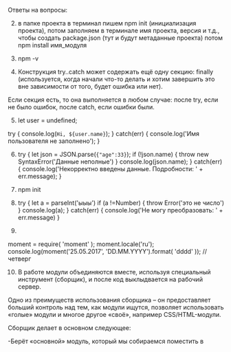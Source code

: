 Ответы на вопросы:

2. в папке проекта в терминал пишем npm init (инициализация проекта), потом заполняем в терминале имя проекта, версия и т.д., чтобы создать package.json (тут и будут метаданные проекта)
потом npm install имя_модуля

3. npm -v

4. Конструкция try..catch может содержать ещё одну секцию: finally (используется, когда начали что-то делать и хотим завершить это вне зависимости от того, будет ошибка или нет).

Если секция есть, то она выполняется в любом случае:
после try, если не было ошибок,
после catch, если ошибки были.

5. let user = undefined;

try {
    console.log(`Hi, ${user.name}`);
}
catch(err) {
    console.log('Имя пользователя не заполнено');
}

6. try {
    let json = JSON.parse(`{"age":33}`);
    if (!json.name) {
        throw new SyntaxError('Данные неполные')
    }
    console.log(json.name);
}
catch(err) {
    console.log('Некорректно введены данные. Подробности: ' + err.message);
}

7. npm init

8. try {
    let a = parseInt('ыыы')
    if (a !=Number) {
        throw Error('это не число')
    }
    console.log(a);
}
catch(err) {
    console.log('Не могу преобразовать: ' + err.message)
}

9.
moment = require( 'moment' );
moment.locale('ru');
console.log(moment('25.05.2017', 'DD.MM.YYYY').format( 'dddd' ));
// четверг

10. В работе модули объединяются вместе, используя специальный инструмент (сборщик), и после код выклыдвается на рабочий сервер.

Одно из преимуществ использования сборщика – он предоставляет больший контроль над тем, как модули ищутся, позволяет использовать «голые» модули и многое другое «своё», например CSS/HTML-модули.

Сборщик делает в основном следующее:

-Берёт «основной» модуль, который мы собираемся поместить в <script type="module"> в HTML.
-Анализирует зависимости (импорты, импорты импортов и так далее)
-Собирает один файл со всеми модулями, перезаписывает встроенный import функцией импорта от сборщика, чтобы всё работало. 

Он анализирует модули приложения, создает граф зависимостей, затем собирает модули в правильном порядке в один или более бандл (bundle), на который может ссылаться файл «index.html»

Основной задачей вебпака является анализ модулей, их опциональное преобразование и интеллектуальное объединение в один или более бандл


загрузчик позволяет объединять клиентские файлы и модули JavaScript и загружать их как один файл в браузер пользователя. 


Сборщик, помимо browserify - webpack